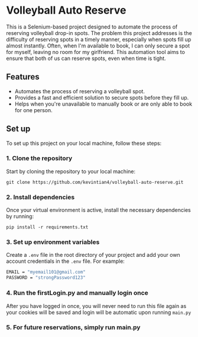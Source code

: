 
# Volleyball Auto Reserve

This is a Selenium-based project designed to automate the process of reserving volleyball drop-in spots. The problem this project addresses is the difficulty of reserving spots in a timely manner, especially when spots fill up almost instantly. Often, when I'm available to book, I can only secure a spot for myself, leaving no room for my girlfriend. This automation tool aims to ensure that both of us can reserve spots, even when time is tight.

## Features

- Automates the process of reserving a volleyball spot.
- Provides a fast and efficient solution to secure spots before they fill up.
- Helps when you're unavailable to manually book or are only able to book for one person.

## Set up

To set up this project on your local machine, follow these steps:

### 1. Clone the repository

Start by cloning the repository to your local machine:

`git clone https://github.com/kevintian4/volleyball-auto-reserve.git`

### 2. Install dependencies

Once your virtual environment is active, install the necessary dependencies by running:

`pip install -r requirements.txt`

### 3. Set up environment variables

Create a `.env` file in the root directory of your project and add your own account credentials in the `.env` file. For example:

```bash
EMAIL = "myemail101@gmail.com"
PASSWORD = "strongPassword123"
```

### 4. Run the firstLogin.py and manually login once

After you have logged in once, you will never need to run this file again as your cookies will be saved and login will be automatic upon running `main.py`

### 5. For future reservations, simply run main.py

